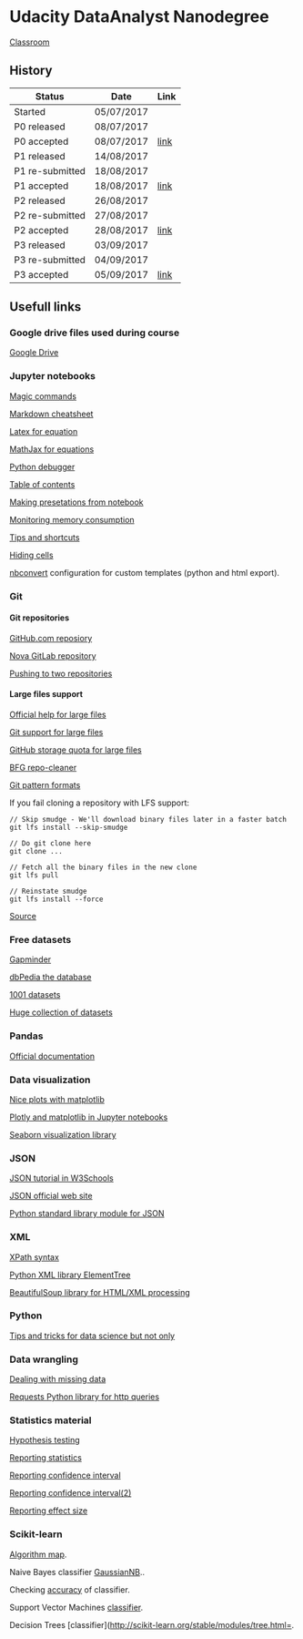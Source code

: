 # Udacity DataAnalyst Nanodegree

[Classroom](https://classroom.udacity.com/me)

## History

| Status          | Date       | Link                                                                                      |
| --------------- | ---------- | ----------------------------------------------------------------------------------------- |
| Started         | 05/07/2017 |                                                                                           |
| P0 released     | 08/07/2017 |                                                                                           |
| P0 accepted     | 08/07/2017 | [link](./00-WelcomeToTheNanodegree/P0-BayAreaBikeShare/Bay_Area_Bike_Share_Analysis.ipynb)|
| P1 released     | 14/08/2017 |                                                                                           |
| P1 re-submitted | 18/08/2017 |                                                                                           |
| P1 accepted     | 18/08/2017 | [link](./02-IntoToDataAnalysis/P01-InvestigateADataset/baseball.ipynb)                    |
| P2 released     | 26/08/2017 |                                                                                           |
| P2 re-submitted | 27/08/2017 |                                                                                           |
| P2 accepted     | 28/08/2017 | [link](./03-DataWranglingWithMongoDB/P02-WrangleOpenStreetMapData/data_wrangling.ipynb)   |
| P3 released     | 03/09/2017 |                                                                                           |
| P3 re-submitted | 04/09/2017 |                                                                                           |
| P3 accepted     | 05/09/2017 | [link](./04-InferentialStatistics/P03-TestAPerceptualPhenomenom/inferential_statistics.ipynb)|

## Usefull links

### Google drive files used during course

[Google Drive](https://drive.google.com/drive/folders/0BxGJLIfLDrGCMVBLYTctVUJTNk0)

### Jupyter notebooks

[Magic commands](http://ipython.readthedocs.io/en/stable/interactive/magics.html)

[Markdown cheatsheet](https://github.com/adam-p/markdown-here/wiki/Markdown-Cheatsheet)

[Latex for equation](http://data-blog.udacity.com/posts/2016/10/latex-primer/)

[MathJax for equations](http://jupyter-notebook.readthedocs.io/en/latest/examples/Notebook/Typesetting%20Equations.html)

[Python debugger](https://docs.python.org/3/library/pdb.html)

[Table of contents](http://sebastianraschka.com/Articles/2014_ipython_internal_links.html)

[Making presetations from notebook](https://neuroscience.telenczuk.pl/?p=607)

[Monitoring memory consumption](https://timothymonteath.com/monitoring-memory-usage-in-jupyter-notebooks/)

[Tips and shortcuts](https://www.dataquest.io/blog/jupyter-notebook-tips-tricks-shortcuts/)

[Hiding cells](https://stackoverflow.com/questions/33159518/collapse-cell-in-jupyter-notebook)

[nbconvert](http://nbconvert.readthedocs.io/en/latest/customizing.html) configuration for custom templates (python and html export).

### Git

#### Git repositories

[GitHub.com reposiory](https://github.com/ccampguilhem/Udacity-DataAnalyst)

[Nova GitLab repository](https://gitlab.nova.airbusdefenceandspace.com/cedric.campguilhem/Udacity-DataAnalyst)

[Pushing to two repositories](https://stackoverflow.com/questions/14290113/git-pushing-code-to-two-remotes)

#### Large files support

[Official help for large files](https://help.github.com/articles/versioning-large-files/)

[Git support for large files](https://stackoverflow.com/questions/34181356/git-lfs-where-are-the-file-stored-how-to-get-them)

[GitHub storage quota for large files](https://help.github.com/articles/about-storage-and-bandwidth-usage/)

[BFG repo-cleaner](https://rtyley.github.io/bfg-repo-cleaner/)

[Git pattern formats](https://git-scm.com/docs/gitignore#_pattern_format)

If you fail cloning a repository with LFS support:

```
// Skip smudge - We'll download binary files later in a faster batch
git lfs install --skip-smudge

// Do git clone here
git clone ...

// Fetch all the binary files in the new clone
git lfs pull

// Reinstate smudge
git lfs install --force
```

[Source](https://github.com/git-lfs/git-lfs/issues/911)

### Free datasets

[Gapminder](http://www.gapminder.org/data/)

[dbPedia the database ](http://wiki.dbpedia.org/)

[1001 datasets](https://dreamtolearn.com/ryan/1001_datasets)

[Huge collection of datasets](https://catalog.data.gov/dataset)

### Pandas

[Official documentation](https://pandas.pydata.org/pandas-docs/stable/index.html)

### Data visualization

[Nice plots with matplotlib](http://www.randalolson.com/2014/06/28/how-to-make-beautiful-data-visualizations-in-python-with-matplotlib/)

[Plotly and matplotlib in Jupyter notebooks](http://nbviewer.jupyter.org/github/plotly/python-user-guide/blob/master/s6_matplotlylib/s6_matplotlylib.ipynb)

[Seaborn visualization library](https://seaborn.pydata.org/index.html)

### JSON

[JSON tutorial in W3Schools](https://www.w3schools.com/js/js_json_intro.asp)

[JSON official web site](http://www.json.org/)

[Python standard library module for JSON](https://docs.python.org/2/library/json.html)

### XML

[XPath syntax](https://www.w3schools.com/xml/xpath_syntax.asp)

[Python XML library ElementTree](https://docs.python.org/2/library/xml.etree.elementtree.html#module-xml.etree.ElementTree)

[BeautifulSoup library for HTML/XML processing](https://www.crummy.com/software/BeautifulSoup/bs4/doc/)

### Python

[Tips and tricks for data science but not only](https://github.com/rasbt/python_reference)

### Data wrangling

[Dealing with missing data](https://measuringu.com/handle-missing-data/)

[Requests Python library for http queries](http://requests.readthedocs.io/en/master/)

### Statistics material

[Hypothesis testing](http://blog.minitab.com/blog/adventures-in-statistics-2/understanding-hypothesis-tests:-significance-levels-alpha-and-p-values-in-statistics)

[Reporting statistics](https://www.youtube.com/watch?time_continue=34&v=xNbzHOnSx5Q)

[Reporting confidence interval](https://www.youtube.com/watch?time_continue=9&v=pr-2ZaCDzPY)

[Reporting confidence interval(2)](https://www.youtube.com/watch?v=eVTzjsolEwI)

[Reporting effect size](https://www.youtube.com/watch?time_continue=3&v=jjByXJIiCLs)

### Scikit-learn

[Algorithm map](http://scikit-learn.org/stable/tutorial/machine_learning_map/index.html).

Naive Bayes classifier [GaussianNB](http://scikit-learn.org/stable/modules/generated/sklearn.naive_bayes.GaussianNB.html)..

Checking [accuracy](http://scikit-learn.org/stable/modules/generated/sklearn.metrics.accuracy_score.html) of classifier.

Support Vector Machines [classifier](http://scikit-learn.org/stable/modules/svm.html#svm).

Decision Trees [classifier](http://scikit-learn.org/stable/modules/tree.html=.



